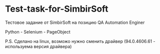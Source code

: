 # Test-task-for-SimbirSoft
Тестовое задание от SimbirSoft на позицию QA Automation Enginer

Python - Selenium - PageObject

P.S. Сделано на linux, возможо нужно сменить драйвер (94.0.4606.61 - используема версия драйвера)
